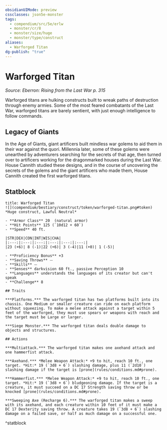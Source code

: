 ```yaml
---
obsidianUIMode: preview
cssclasses: json5e-monster
tags:
  - compendium/src/5e/erlw
  - monster/cr/8
  - monster/size/huge
  - monster/type/construct
aliases:
  - Warforged Titan
dg-publish: "true"
---
```

# Warforged Titan
*Source: Eberron: Rising from the Last War p. 315*  

Warforged titans are hulking constructs built to wreak paths of destruction through enemy armies. Some of the most feared combatants of the Last War, warforged titans are barely sentient, with just enough intelligence to follow commands.

## Legacy of Giants

In the Age of Giants, giant artificers built mindless war golems to aid them in their war against the quori. Millennia later, some of these golems were unearthed by adventurers searching for the secrets of that age, then turned over to artificers working for the dragonmarked houses during the Last War. House Cannith studied these designs, and in the course of uncovering the secrets of the golems and the giant artificers who made them, House Cannith created the first warforged titans.

## Statblock

```ad-statblock
title: Warforged Titan
![](compendium/bestiary/construct/token/warforged-titan.png#token)
*Huge construct, Lawful Neutral*

- **Armor Class** 20  (natural armor)
- **Hit Points** 125 (`10d12 + 60`)
- **Speed** 40 ft.

|STR|DEX|CON|INT|WIS|CHA|
|:---:|:---:|:---:|:---:|:---:|:---:|
|23 (+6)| 8 (-1)|22 (+6)| 3 (-4)|11 (+0)| 1 (-5)|

- **Proficiency Bonus** +3
- **Saving Throws** ⏤
- **Skills** ⏤
- **Senses** darkvision 60 ft., passive Perception 10
- **Languages** understands the languages of its creator but can't speak
- **Challenge** 8

## Traits

***Platforms.*** The warforged titan has two platforms built into its chassis. One Medium or smaller creature can ride on each platform without squeezing. To make a melee attack against a target within 5 feet of the warforged, they must use spears or weapons with reach and the target must be Large or larger.

***Siege Monster.*** The warforged titan deals double damage to objects and structures.

## Actions

***Multiattack.*** The warforged titan makes one axehand attack and one hammerfist attack.

***Axehand.*** *Melee Weapon Attack:* +9 to hit, reach 10 ft., one target. *Hit:* 19 (`3d8 + 6`) slashing damage, plus 11 (`2d10`) slashing damage if the target is [prone](rules/conditions.md#prone).

***Hammerfist.*** *Melee Weapon Attack:* +9 to hit, reach 10 ft., one target. *Hit:* 19 (`3d8 + 6`) bludgeoning damage. If the target is a creature, it must succeed on a DC 17 Strength saving throw or be knocked [prone](rules/conditions.md#prone).

***Sweeping Axe (Recharge 6).*** The warforged titan makes a sweep with its axehand, and each creature within 10 feet of it must make a DC 17 Dexterity saving throw. A creature takes 19 (`3d8 + 6`) slashing damage on a failed save, or half as much damage on a successful one.
```
^statblock